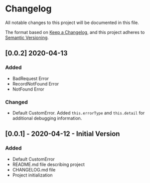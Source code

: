 # Changelog
All notable changes to this project will be documented in this file.

The format based on [Keep a Changelog](https://keepachangelog.com/en/1.0.0/),
and this project adheres to [Semantic Versioning](https://semver.org/spec/v2.0.0.html).

## [0.0.2] 2020-04-13

### Added

- BadRequest Error
- RecordNotFound Error
- NotFound Error

### Changed

- Default CustomError. Added `this.errorType` and `this.detail` for additional debugging information.

## [0.0.1] - 2020-04-12 - Initial Version

### Added

- Default CustomError
- README.md file describing project
- CHANGELOG.md file
- Project initialization
